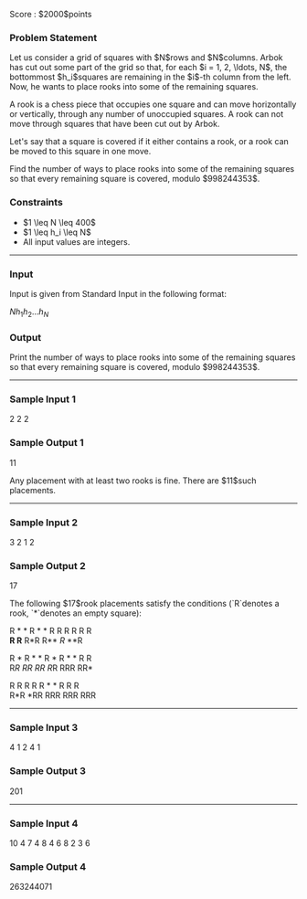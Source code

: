 
<div>

<span>

<span>

<p>
Score : $2000$points
</p>

<div>

<section>

### **Problem Statement**

<p>
Let us consider a grid of squares with $N$rows and $N$columns.
Arbok has cut out some part of the grid so that, for each $i = 1, 2, \ldots, N$, the bottommost $h_i$squares are remaining in the $i$-th column from the left.
Now, he wants to place rooks into some of the remaining squares.
</p>

<p>
A rook is a chess piece that occupies one square and can move horizontally or vertically, through any number of unoccupied squares.
A rook can not move through squares that have been cut out by Arbok.
</p>

<p>
Let's say that a square is covered if it either contains a rook, or a rook can be moved to this square in one move.
</p>

<p>
Find the number of ways to place rooks into some of the remaining squares so that every remaining square is covered, modulo $998244353$.
</p>

</section>

</div>

<div>

<section>

### **Constraints**

<ul>

<li>
$1 \leq N \leq 400$
</li>

<li>
$1 \leq h_i \leq N$
</li>

<li>
All input values are integers.
</li>

</ul>

</section>

</div>

---

<div>

<div>

<section>

### **Input**

<p>
Input is given from Standard Input in the following format:
</p>

<div>

$N$$h_1$$h_2$$...$$h_N$
</div>

</section>

</div>

<div>

<section>

### **Output**

<p>
Print the number of ways to place rooks into some of the remaining squares so that every remaining square is covered, modulo $998244353$.
</p>

</section>

</div>

</div>

---

<div>

<section>

### **Sample Input 1**

<div>

2
2 2

</div>

</section>

</div>

<div>

<section>

### **Sample Output 1**

<div>

11

</div>

<p>
Any placement with at least two rooks is fine. There are $11$such placements.
</p>

</section>

</div>

---

<div>

<section>

### **Sample Input 2**

<div>

3
2 1 2

</div>

</section>

</div>

<div>

<section>

### **Sample Output 2**

<div>

17

</div>

<p>
The following $17$rook placements satisfy the conditions (`R`denotes a rook, `*`denotes an empty square):
</p>

<div>

R *     * R     * *     R R     R R     R R     
**R     R**     R*R     R**     *R*     **R     


R *     R *     * R     * R     * *     R R     
R*R     *RR     RR*     R*R     RRR     RR*     


R R     R R     R *     * R     R R     
R*R     *RR     RRR     RRR     RRR     

</div>

</section>

</div>

---

<div>

<section>

### **Sample Input 3**

<div>

4
1 2 4 1

</div>

</section>

</div>

<div>

<section>

### **Sample Output 3**

<div>

201

</div>

</section>

</div>

---

<div>

<section>

### **Sample Input 4**

<div>

10
4 7 4 8 4 6 8 2 3 6

</div>

</section>

</div>

<div>

<section>

### **Sample Output 4**

<div>

263244071

</div>

</section>

</div>

</span>

</span>

</div>
